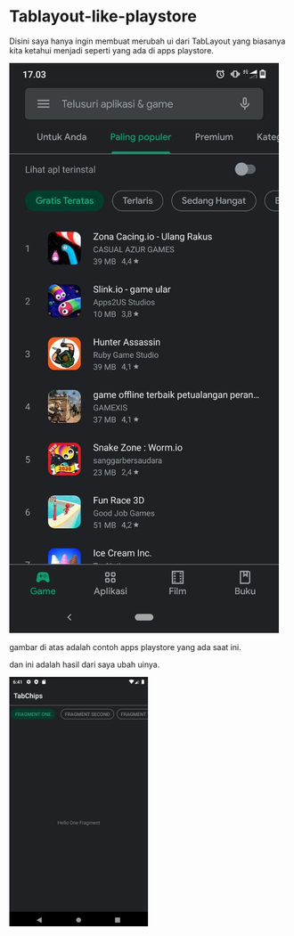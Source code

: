 # Tablayout-like-playstore

Disini saya hanya ingin membuat merubah ui dari TabLayout yang biasanya kita ketahui menjadi seperti yang ada di apps playstore.

![alt tag](https://raw.githubusercontent.com/siscofran999/Tablayout-like-playstore/master/gambar.jpg)

gambar di atas adalah contoh apps playstore yang ada saat ini.

dan ini adalah hasil dari saya ubah uinya.

![alt tag](https://raw.githubusercontent.com/siscofran999/Tablayout-like-playstore/master/gambar02.jpg)
